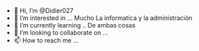 - 👋 Hi, I’m @Didier027
- 👀 I’m interested in ...    Mucho La informatica y  la administración
- 🌱 I’m currently learning ..   De ambas cosas
- 💞️ I’m looking to collaborate on ... 
- 📫 How to reach me ...

<!---
Didier027/Didier027 is a ✨ special ✨ repository because its `README.md` (this file) appears on your GitHub profile.
You can click the Preview link to take a look at your changes.
--->
